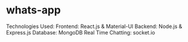 # whats-app
 Technologies Used:  Frontend: React.js &amp; Material-UI Backend: Node.js &amp; Express.js Database: MongoDB Real Time Chatting: socket.io
